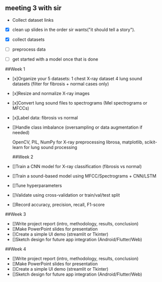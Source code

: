 ## meeting 3 with sir 
-  Collect dataset links
- [x] clean up slides in the order sir wants("it should tell a story").
- [x] collect datasets
- [ ] preprocess data
- [ ] get started with a model once that is done



##Week 1 
- [x]Organize your 5 datasets:
    1 chest X-ray dataset
    4 lung sound datasets (filter for fibrosis + normal cases only)
- [x]Resize and normalize X-ray images
- [x]Convert lung sound files to spectrograms (Mel spectrograms or MFCCs)
- [x]Label data: fibrosis vs normal
- []Handle class imbalance (oversampling or data augmentation if needed)

  OpenCV, PIL, NumPy for X-ray preprocessing
  librosa, matplotlib, scikit-learn for lung sound processing

  ##Week 2
- []Train a CNN model for X-ray classification (fibrosis vs normal)
- []Train a sound-based model using MFCC/Spectrograms + CNN/LSTM
- []Tune hyperparameters
- []Validate using cross-validation or train/val/test split
- []Record accuracy, precision, recall, F1-score

##Week 3
- []Write project report (intro, methodology, results, conclusion)
- []Make PowerPoint slides for presentation
- []Create a simple UI demo (streamlit or Tkinter)
- []Sketch design for future app integration (Android/Flutter/Web)


##Week 4
- []Write project report (intro, methodology, results, conclusion)
- []Make PowerPoint slides for presentation
- []Create a simple UI demo (streamlit or Tkinter)
- []Sketch design for future app integration (Android/Flutter/Web)

  
